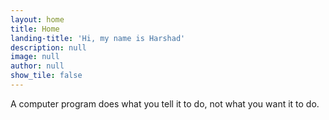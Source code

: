 ```yaml
---
layout: home
title: Home
landing-title: 'Hi, my name is Harshad'
description: null
image: null
author: null
show_tile: false
---
```


A computer program does what you tell it to do, not what you want it to do.
